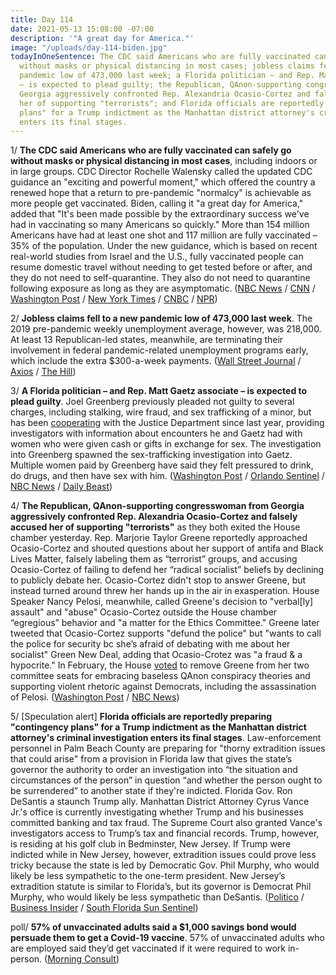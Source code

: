 ```yaml
---
title: Day 114
date: 2021-05-13 15:08:00 -07:00
description: '"A great day for America."'
image: "/uploads/day-114-biden.jpg"
todayInOneSentence: The CDC said Americans who are fully vaccinated can safely go
  without masks or physical distancing in most cases; jobless claims fell to a new
  pandemic low of 473,000 last week; a Florida politician – and Rep. Matt Gaetz associate
  – is expected to plead guilty; the Republican, QAnon-supporting congresswoman from
  Georgia aggressively confronted Rep. Alexandria Ocasio-Cortez and falsely accused
  her of supporting "terrorists"; and Florida officials are reportedly preparing "contingency
  plans" for a Trump indictment as the Manhattan district attorney's criminal investigation
  enters its final stages.
---
```


1/ **The CDC said Americans who are fully vaccinated can safely go without masks or physical distancing in most cases**, including indoors or in large groups. CDC Director Rochelle Walensky called the updated CDC guidance an "exciting and powerful moment," which offered the country a renewed hope that a return to pre-pandemic "normalcy" is achievable as more people get vaccinated. Biden, calling it "a great day for America," added that "It's been made possible by the extraordinary success we've had in vaccinating so many Americans so quickly." More than 154 million Americans have had at least one shot and 117 million are fully vaccinated – 35% of the population. Under the new guidance, which is based on recent real-world studies from Israel and the U.S., fully vaccinated people can resume domestic travel without needing to get tested before or after, and they do not need to self-quarantine. They also do not need to quarantine following  exposure as long as they are asymptomatic. ([NBC News](https://www.nbcnews.com/politics/white-house/white-house-celebrates-new-end-mask-requirement-fully-vaccinated-n1267285) / [CNN](https://www.cnn.com/2021/05/13/health/cdc-mask-guidance-vaccinated/index.html) / [Washington Post](https://www.washingtonpost.com/health/2021/05/13/cdc-says-fully-vaccinated-americans-no-longer-need-masks-indoors-or-outdoors-most-cases/) / [New York Times](https://www.nytimes.com/2021/05/13/health/cdc-masks-guidance.html) / [CNBC](https://www.cnbc.com/2021/05/13/cdc-says-fully-vaccinated-people-dont-need-to-wear-face-masks-indoors-or-outdoors-in-most-settings.html) / [NPR](https://www.npr.org/2021/05/13/996582891/fully-vaccinated-people-can-stop-wearing-masks-indoors-and-outdoors-cdc-says))

2/ **Jobless claims fell to a new pandemic low of 473,000 last week**. The 2019 pre-pandemic weekly unemployment average, however, was 218,000. At least 13 Republican-led states, meanwhile, are terminating their involvement in federal pandemic-related unemployment programs early, which include the extra $300-a-week payments. ([Wall Street Journal](https://www.wsj.com/articles/weekly-jobless-claims-coronavirus-05-13-2021-11620849983) / [Axios](https://www.axios.com/states-federal-unemployment-benefits-end-5ec90d27-4b43-4399-abaa-3a57925df671.html) / [The Hill](https://thehill.com/policy/finance/553294-jobless-claims-drop-to-pandemic-low-473000))

3/ **A Florida politician – and Rep. Matt Gaetz associate – is expected to plead guilty**. Joel Greenberg previously pleaded not guilty to several charges, including stalking, wire fraud, and sex trafficking of a minor, but has been [cooperating](https://whatthefuckjusthappenedtoday.com/2021/04/14/day-85/#6-matt-gaetz%E2%80%99s-associate-has-been-co) with the Justice Department since last year, providing investigators with information about encounters he and Gaetz had with women who were given cash or gifts in exchange for sex. The investigation into Greenberg spawned the sex-trafficking investigation into Gaetz. Multiple women paid by Greenberg have said they felt pressured to drink, do drugs, and then have sex with him. ([Washington Post](https://www.washingtonpost.com/national-security/matt-gaetz-joel-greenberg-plea-deal-/2021/05/13/bb55ae54-af54-11eb-b476-c3b287e52a01_story.html) / [Orlando Sentinel](https://www.orlandosentinel.com/news/seminole-county/os-ne-joel-greenberg-plea-agreement-deal-20210513-ngxccmxtazhk5jfo7kwut47oga-story.html) / [NBC News](https://www.nbcnews.com/politics/politics-news/matt-gaetz-associate-expected-plead-guilty-case-spawned-sex-trafficking-n1267258) / [Daily Beast](https://www.thedailybeast.com/4-women-say-matt-gaetzs-wingman-pressured-them-to-have-sex))

4/ **The Republican, QAnon-supporting congresswoman from Georgia aggressively confronted Rep. Alexandria Ocasio-Cortez and falsely accused her of supporting "terrorists"** as they both exited the House chamber yesterday. Rep. Marjorie Taylor Greene reportedly approached Ocasio-Cortez and shouted questions about her support of antifa and Black Lives Matter, falsely labeling them as “terrorist” groups, and accusing Ocasio-Cortez of failing to defend her “radical socialist” beliefs by declining to publicly debate her. Ocasio-Cortez didn't stop to answer Greene, but instead turned around threw her hands up in the air in exasperation. House Speaker Nancy Pelosi, meanwhile, called Greene's decision to "verbal\[ly\] assault" and "abuse" Ocasio-Cortez outside the House chamber “egregious” behavior and "a matter for the Ethics Committee." Greene later tweeted that Ocasio-Cortez supports "defund the police" but "wants to call the police for security bc she’s afraid of debating with me about her socialist" Green New Deal, adding that Ocasio-Crotez was "a fraud & a hypocrite." In February, the House [voted](https://whatthefuckjusthappenedtoday.com/2021/02/05/day-17/#5-the-house-voted-to-remove-marjorie) to remove Greene from her two committee seats for embracing baseless QAnon conspiracy theories and supporting violent rhetoric against Democrats, including the assassination of Pelosi. ([Washington Post](https://www.washingtonpost.com/politics/greene-ocasio-cortez/2021/05/12/fd61d664-b37e-11eb-a3b5-f994536fe84a_story.html) / [NBC News](https://www.nbcnews.com/politics/congress/rep-majorie-taylor-greene-shouts-aoc-outside-house-accuses-democrat-n1267206))

5/ \[Speculation alert\] **Florida officials are reportedly preparing "contingency plans" for a Trump indictment as the Manhattan district attorney's criminal investigation enters its final stages**. Law-enforcement personnel in Palm Beach County are preparing for "thorny extradition issues that could arise" from a provision in Florida law that gives the state’s governor the authority to order an investigation into “the situation and circumstances of the person” in question “and whether the person ought to be surrendered” to another state if they're indicted. Florida Gov. Ron DeSantis a staunch Trump ally. Manhattan District Attorney Cyrus Vance Jr.'s office is currently investigating whether Trump and his businesses committed banking and tax fraud. The Supreme Court also granted Vance's investigators access to Trump’s tax and financial records. Trump, however, is residing at his golf club in Bedminster, New Jersey. If Trump were indicted while in New Jersey, however, extradition issues could prove less tricky because the state is led by Democratic Gov. Phil Murphy, who would likely be less sympathetic to the one-term president. New Jersey’s extradition statute is similar to Florida’s, but its governor is Democrat Phil Murphy, who would likely be less sympathetic than DeSantis. ([Politico](https://www.politico.com/newsletters/playbook/2021/05/13/how-palm-beach-is-preparing-for-a-possible-trump-indictment-492836?nname=playbook&nid=0000014f-1646-d88f-a1cf-5f46b7bd0000&nrid=0000014e-f0ed-dd93-ad7f-f8edad790000&nlid=630318) / [Business Insider](https://www.businessinsider.com/palm-beach-trump-indictment-manhattan-da-vance-investigation-report-2021-5) / [South Florida Sun Sentinel](https://www.sun-sentinel.com/news/politics/fl-ne-desantis-trump-block-extradition-20210513-6yxlhfk7jbcjpi2mdi7jmr5mse-story.html))

poll/ **57% of unvaccinated adults said a $1,000 savings bond would persuade them to get a Covid-19 vaccine**. 57% of unvaccinated adults who are employed said they’d get vaccinated if it were required to work in-person. ([Morning Consult](https://morningconsult.com/2021/05/13/covid-19-vaccine-incentives-penalties-poll/))